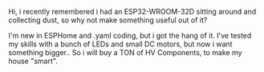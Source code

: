 Hi, i recently remembered i had an ESP32-WROOM-32D sitting around and collecting dust, so why not make something useful out of it?

I'm new in ESPHome and .yaml coding, but i got the hang of it. I've tested my skills with a bunch of LEDs and small DC motors, but now i want something bigger..
So i will buy a TON of HV Components, to make my house "smart".

